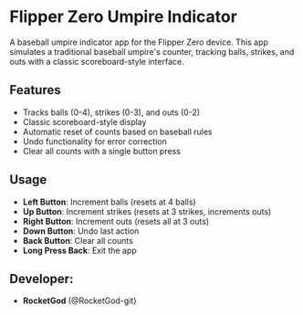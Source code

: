 # Flipper Zero Umpire Indicator

A baseball umpire indicator app for the Flipper Zero device. This app simulates a traditional baseball umpire's counter, tracking balls, strikes, and outs with a classic scoreboard-style interface.

## Features

- Tracks balls (0-4), strikes (0-3), and outs (0-2)
- Classic scoreboard-style display
- Automatic reset of counts based on baseball rules
- Undo functionality for error correction
- Clear all counts with a single button press

## Usage

- **Left Button**: Increment balls (resets at 4 balls)
- **Up Button**: Increment strikes (resets at 3 strikes, increments outs)
- **Right Button**: Increment outs (resets all at 3 outs)
- **Down Button**: Undo last action
- **Back Button**: Clear all counts
- **Long Press Back**: Exit the app

## Developer:
- **RocketGod** (@RocketGod-git)